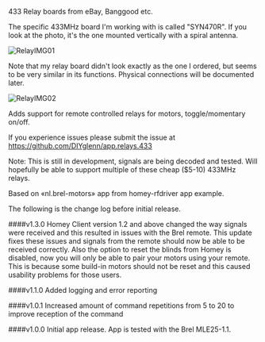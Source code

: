 433 Relay boards from eBay, Banggood etc.

The specific 433MHz board I'm working with is called "SYN470R". If you look at the photo, it's the one mounted vertically with a spiral antenna.

![RelayIMG01](https://diyglenn.github.io/repository/img/433relay/relay01.jpg/)

Note that my relay board didn't look exactly as the one I ordered, but seems to be very similar in its functions. Physical connections will be documented later.

![RelayIMG02](https://diyglenn.github.io/repository/img/433relay/relay02.jpg)

Adds support for remote controlled relays for motors, toggle/momentary on/off.

If you experience issues please submit the issue at https://github.com/DIYglenn/app.relays.433

Note: 
This is still in development, signals are being decoded and tested.
Will hopefully be able to support multiple of these cheap ($5-10) 433MHz relays.




Based on «nl.brel-motors» app from homey-rfdriver app example.

The following is the change log before initial release.

####v1.3.0
Homey Client version 1.2 and above changed the way signals were received and this resulted in issues with the Brel remote.
This update fixes these issues and signals from the remote should now be able to be received correctly.
Also the option to reset the blinds from Homey is disabled, now you will only be able to pair your motors using your remote. 
This is because some build-in motors should not be reset and this caused usability problems for those users.

####v1.1.0
Added logging and error reporting

####v1.0.1
Increased amount of command repetitions from 5 to 20 to improve reception of the command

####v1.0.0
Initial app release. App is tested with the Brel MLE25-1.1. 

